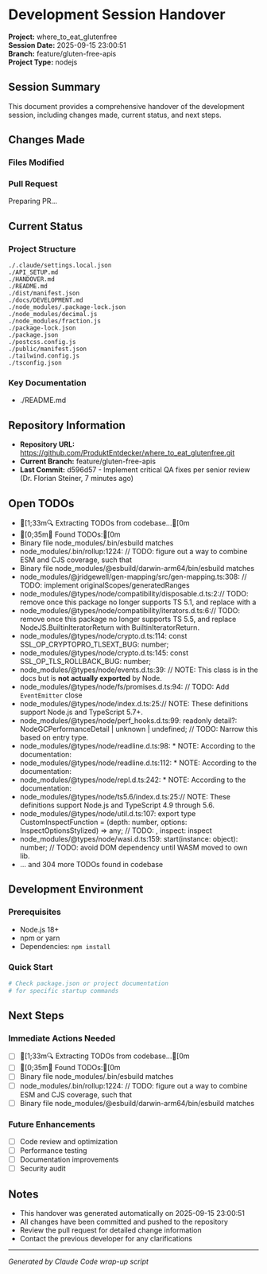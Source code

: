 # Development Session Handover

**Project:** where_to_eat_glutenfree  
**Session Date:** 2025-09-15 23:00:51  
**Branch:** feature/gluten-free-apis  
**Project Type:** nodejs  

## Session Summary

This document provides a comprehensive handover of the development session, including changes made, current status, and next steps.

## Changes Made

### Files Modified


### Pull Request
Preparing PR...

## Current Status

### Project Structure
```
./.claude/settings.local.json
./API_SETUP.md
./HANDOVER.md
./README.md
./dist/manifest.json
./docs/DEVELOPMENT.md
./node_modules/.package-lock.json
./node_modules/decimal.js
./node_modules/fraction.js
./package-lock.json
./package.json
./postcss.config.js
./public/manifest.json
./tailwind.config.js
./tsconfig.json
```

### Key Documentation
- ./README.md

## Repository Information

- **Repository URL:** https://github.com/ProduktEntdecker/where_to_eat_glutenfree.git
- **Current Branch:** feature/gluten-free-apis
- **Last Commit:** d596d57 - Implement critical QA fixes per senior review (Dr. Florian Steiner, 7 minutes ago)

## Open TODOs

- [1;33m🔍 Extracting TODOs from codebase...[0m
- [0;35m📝 Found TODOs:[0m
- Binary file node_modules/.bin/esbuild matches
- node_modules/.bin/rollup:1224:    // TODO: figure  out a  way to combine ESM and CJS coverage, such  that
- Binary file node_modules/@esbuild/darwin-arm64/bin/esbuild matches
- node_modules/@jridgewell/gen-mapping/src/gen-mapping.ts:308:  // TODO: implement originalScopes/generatedRanges
- node_modules/@types/node/compatibility/disposable.d.ts:2:// TODO: remove once this package no longer supports TS 5.1, and replace with a
- node_modules/@types/node/compatibility/iterators.d.ts:6:// TODO: remove once this package no longer supports TS 5.5, and replace NodeJS.BuiltinIteratorReturn with BuiltinIteratorReturn.
- node_modules/@types/node/crypto.d.ts:114:        const SSL_OP_CRYPTOPRO_TLSEXT_BUG: number;
- node_modules/@types/node/crypto.d.ts:145:        const SSL_OP_TLS_ROLLBACK_BUG: number;
- node_modules/@types/node/events.d.ts:39:    // NOTE: This class is in the docs but is **not actually exported** by Node.
- node_modules/@types/node/fs/promises.d.ts:94:    // TODO: Add `EventEmitter` close
- node_modules/@types/node/index.d.ts:25:// NOTE: These definitions support Node.js and TypeScript 5.7+.
- node_modules/@types/node/perf_hooks.d.ts:99:        readonly detail?: NodeGCPerformanceDetail | unknown | undefined; // TODO: Narrow this based on entry type.
- node_modules/@types/node/readline.d.ts:98:         * NOTE: According to the documentation:
- node_modules/@types/node/readline.d.ts:112:         * NOTE: According to the documentation:
- node_modules/@types/node/repl.d.ts:242:         * NOTE: According to the documentation:
- node_modules/@types/node/ts5.6/index.d.ts:25:// NOTE: These definitions support Node.js and TypeScript 4.9 through 5.6.
- node_modules/@types/node/util.d.ts:107:    export type CustomInspectFunction = (depth: number, options: InspectOptionsStylized) => any; // TODO: , inspect: inspect
- node_modules/@types/node/wasi.d.ts:159:        start(instance: object): number; // TODO: avoid DOM dependency until WASM moved to own lib.
- ... and 304 more TODOs found in codebase

## Development Environment

### Prerequisites
- Node.js 18+
- npm or yarn
- Dependencies: `npm install`

### Quick Start
```bash
# Check package.json or project documentation
# for specific startup commands
```

## Next Steps

### Immediate Actions Needed
- [ ] [1;33m🔍 Extracting TODOs from codebase...[0m
- [ ] [0;35m📝 Found TODOs:[0m
- [ ] Binary file node_modules/.bin/esbuild matches
- [ ] node_modules/.bin/rollup:1224:    // TODO: figure  out a  way to combine ESM and CJS coverage, such  that
- [ ] Binary file node_modules/@esbuild/darwin-arm64/bin/esbuild matches

### Future Enhancements
- [ ] Code review and optimization
- [ ] Performance testing
- [ ] Documentation improvements
- [ ] Security audit

## Notes

- This handover was generated automatically on 2025-09-15 23:00:51
- All changes have been committed and pushed to the repository
- Review the pull request for detailed change information
- Contact the previous developer for any clarifications

---

*Generated by Claude Code wrap-up script*

